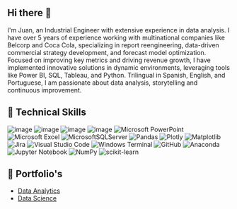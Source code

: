 ## Hi there 👋
I'm Juan, an Industrial Engineer with extensive experience in data analysis. I have over 5 years of experience working with multinational companies like Belcorp and Coca Cola, specializing in report reengineering, data-driven commercial strategy development, and forecast model optimization. Focused on improving key metrics and driving revenue growth, I have implemented innovative solutions in dynamic environments, leveraging tools like Power BI, SQL, Tableau, and Python. Trilingual in Spanish, English, and Portuguese, I am passionate about data analysis, storytelling and continuous improvement.

## 💼 Technical Skills
![image](https://github.com/user-attachments/assets/608f9b83-67d2-4e10-bbd9-bb3f9fb66d72) 
![image](https://github.com/user-attachments/assets/d230bbab-951c-40ca-bf96-ef2dcf66b36d) 
![image](https://github.com/user-attachments/assets/2d2fe0da-ddae-4011-9886-fdcc724e7b38) 
![image](https://github.com/user-attachments/assets/12286282-9c02-4268-884f-0a851ef4da70)
![Microsoft PowerPoint](https://img.shields.io/badge/Microsoft_PowerPoint-B7472A?style=for-the-badge&logo=microsoft-powerpoint&logoColor=white)
![Microsoft Excel](https://img.shields.io/badge/Microsoft_Excel-217346?style=for-the-badge&logo=microsoft-excel&logoColor=white)
![MicrosoftSQLServer](https://img.shields.io/badge/Microsoft%20SQL%20Server-CC2927?style=for-the-badge&logo=microsoft%20sql%20server&logoColor=white)
![Pandas](https://img.shields.io/badge/pandas-%23150458.svg?style=for-the-badge&logo=pandas&logoColor=white)
![Plotly](https://img.shields.io/badge/Plotly-3F4F75.svg?style=for-the-badge&logo=Plotly&logoColor=white)
![Matplotlib](https://img.shields.io/badge/Matplotlib-%23ffffff.svg?style=for-the-badge&logo=Matplotlib&logoColor=black)
![Jira](https://img.shields.io/badge/jira-%230A0FFF.svg?style=for-the-badge&logo=jira&logoColor=white)
![Visual Studio Code](https://img.shields.io/badge/Visual%20Studio%20Code-0078d7.svg?style=for-the-badge&logo=visual-studio-code&logoColor=white)
![Windows Terminal](https://img.shields.io/badge/Windows%20Terminal-%234D4D4D.svg?style=for-the-badge&logo=windows-terminal&logoColor=white)
![GitHub](https://img.shields.io/badge/github-%23121011.svg?style=for-the-badge&logo=github&logoColor=white)
![Anaconda](https://img.shields.io/badge/Anaconda-%2344A833.svg?style=for-the-badge&logo=anaconda&logoColor=white)
![Jupyter Notebook](https://img.shields.io/badge/jupyter-%23FA0F00.svg?style=for-the-badge&logo=jupyter&logoColor=white)
![NumPy](https://img.shields.io/badge/numpy-%23013243.svg?style=for-the-badge&logo=numpy&logoColor=white)
![scikit-learn](https://img.shields.io/badge/scikit--learn-%23F7931E.svg?style=for-the-badge&logo=scikit-learn&logoColor=white)

## 📝 Portfolio's

  * [Data Analytics](https://github.com/JuanOrtolani/data_analytics_portfolio)
  * [Data Science](https://github.com/JuanOrtolani/data_science_portfolio)



<!--
**JuanOrtolani/JuanOrtolani** is a ✨ _special_ ✨ repository because its `README.md` (this file) appears on your GitHub profile.

Here are some ideas to get you started:

- 🔭 I’m currently working on ...
- 🌱 I’m currently learning ...
- 👯 I’m looking to collaborate on ...
- 🤔 I’m looking for help with ...
- 💬 Ask me about ...
- 📫 How to reach me: ...
- 😄 Pronouns: ...
- ⚡ Fun fact: ...

https://github.com/st-olz
https://github.com/tushar2704
https://github.com/Ileriayo/markdown-badges
https://dev.to/envoy_/150-badges-for-github-pnk?source=post_page-----36957caa711c--------------------------------
https://yushi95.medium.com/how-to-create-a-beautiful-readme-for-your-github-profile-36957caa711c
-->
